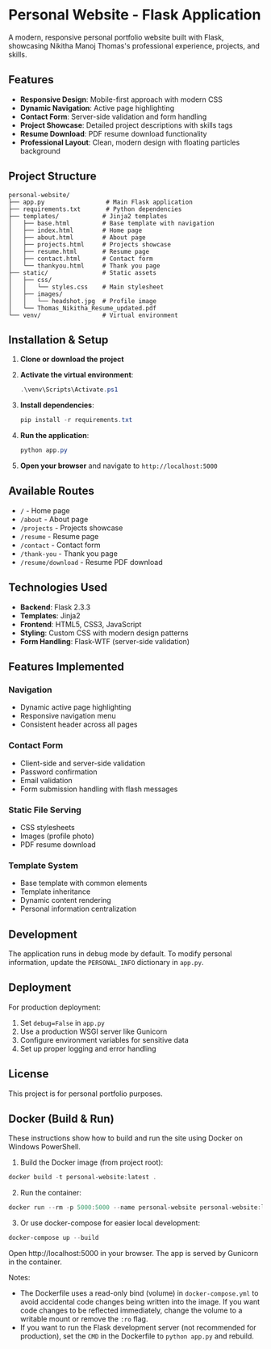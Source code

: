 # Personal Website - Flask Application

A modern, responsive personal portfolio website built with Flask, showcasing Nikitha Manoj Thomas's professional experience, projects, and skills.

## Features

- **Responsive Design**: Mobile-first approach with modern CSS
- **Dynamic Navigation**: Active page highlighting
- **Contact Form**: Server-side validation and form handling
- **Project Showcase**: Detailed project descriptions with skills tags
- **Resume Download**: PDF resume download functionality
- **Professional Layout**: Clean, modern design with floating particles background

## Project Structure

```
personal-website/
├── app.py                 # Main Flask application
├── requirements.txt       # Python dependencies
├── templates/            # Jinja2 templates
│   ├── base.html         # Base template with navigation
│   ├── index.html        # Home page
│   ├── about.html        # About page
│   ├── projects.html     # Projects showcase
│   ├── resume.html       # Resume page
│   ├── contact.html      # Contact form
│   └── thankyou.html     # Thank you page
├── static/               # Static assets
│   ├── css/
│   │   └── styles.css    # Main stylesheet
│   ├── images/
│   │   └── headshot.jpg  # Profile image
│   └── Thomas_Nikitha_Resume_updated.pdf
└── venv/                 # Virtual environment
```

## Installation & Setup

1. **Clone or download the project**
2. **Activate the virtual environment**:
   ```powershell
   .\venv\Scripts\Activate.ps1
   ```

3. **Install dependencies**:
   ```powershell
   pip install -r requirements.txt
   ```

4. **Run the application**:
   ```powershell
   python app.py
   ```

5. **Open your browser** and navigate to `http://localhost:5000`

## Available Routes

- `/` - Home page
- `/about` - About page
- `/projects` - Projects showcase
- `/resume` - Resume page
- `/contact` - Contact form
- `/thank-you` - Thank you page
- `/resume/download` - Resume PDF download

## Technologies Used

- **Backend**: Flask 2.3.3
- **Templates**: Jinja2
- **Frontend**: HTML5, CSS3, JavaScript
- **Styling**: Custom CSS with modern design patterns
- **Form Handling**: Flask-WTF (server-side validation)

## Features Implemented

### Navigation
- Dynamic active page highlighting
- Responsive navigation menu
- Consistent header across all pages

### Contact Form
- Client-side and server-side validation
- Password confirmation
- Email validation
- Form submission handling with flash messages

### Static File Serving
- CSS stylesheets
- Images (profile photo)
- PDF resume download

### Template System
- Base template with common elements
- Template inheritance
- Dynamic content rendering
- Personal information centralization

## Development

The application runs in debug mode by default. To modify personal information, update the `PERSONAL_INFO` dictionary in `app.py`.

## Deployment

For production deployment:
1. Set `debug=False` in `app.py`
2. Use a production WSGI server like Gunicorn
3. Configure environment variables for sensitive data
4. Set up proper logging and error handling

## License

This project is for personal portfolio purposes.

## Docker (Build & Run)

These instructions show how to build and run the site using Docker on Windows PowerShell.

1. Build the Docker image (from project root):

```powershell
docker build -t personal-website:latest .
```

2. Run the container:

```powershell
docker run --rm -p 5000:5000 --name personal-website personal-website:latest
```

3. Or use docker-compose for easier local development:

```powershell
docker-compose up --build
```

Open http://localhost:5000 in your browser. The app is served by Gunicorn in the container.

Notes:
- The Dockerfile uses a read-only bind (volume) in `docker-compose.yml` to avoid accidental code changes being written into the image. If you want code changes to be reflected immediately, change the volume to a writable mount or remove the `:ro` flag.
- If you want to run the Flask development server (not recommended for production), set the `CMD` in the Dockerfile to `python app.py` and rebuild.